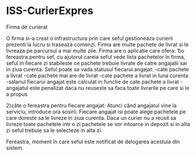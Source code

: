 # ISS-CurierExpres

Firma de curierat

  O firma si-a creat o infrastructura prin care seful gestioneaza curierii prezenti la lucru si traseaza
comenzi. Firma are multe pachete de livrat si le livreaza pe parcursul a mai multe zile. Firma are o aplicatie care ofera:
  1)o fereastra pentru sef, cu ajutorul careia seful vede lista pachetelor în firma, seful in fiecare zi 
stabileste ce pachete trebuie livrate de catre angajatii sai in ziua curenta.
  Seful poate sa vada statusul fiecarui angajat:
        -cate pachete a livrat
        -cate pachete mai are de livrat
        -cate pachete a livrat in luna curenta
        -salariul fiecarui angajat este calculat in functie de cate pachete a livrat
        -angajatul este penalizat daca nu reuseste sa faca toate livrarile pe care si le a propus
        
  2)câte o fereastra pentru fiecare angajat: Atunci când angajatul vine la serviciu, introduce ora
sosirii. Fiecare angajat isi poate alege pachetele pe care doreste sa le livreze in ziua curenta.
Daca un curier nu a reusit sa livreze toate pachetele intr o zi pachetele se vor intoarce in depozit si in alta zi 
seful trebuie sa le selecteze in alta zi.

Fereastra, moment în care seful este notificat de delogarea acestuia din sistem.
